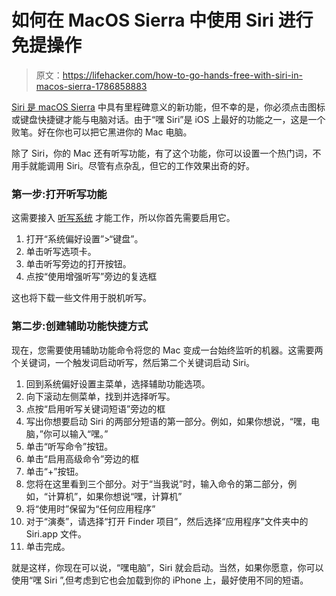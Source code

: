 # 如何在 MacOS Sierra 中使用 Siri 进行免提操作

> 原文：<https://lifehacker.com/how-to-go-hands-free-with-siri-in-macos-sierra-1786858883>

[Siri 是 macOS Sierra](http://lifehacker.com/all-the-new-stuff-in-macos-sierra-1786817117) 中具有里程碑意义的新功能，但不幸的是，你必须点击图标或键盘快捷键才能与电脑对话。由于“嘿 Siri”是 iOS 上最好的功能之一，这是一个败笔。好在你也可以把它黑进你的 Mac 电脑。



除了 Siri，你的 Mac 还有听写功能，有了这个功能，你可以设置一个热门词，不用手就能调用 Siri。尽管有点杂乱，但它的工作效果出奇的好。

### 第一步:打开听写功能

这需要接入 [听写系统](https://lifehacker.com/how-to-talk-to-your-mac-using-dictation-effectively-5928902) 才能工作，所以你首先需要启用它。

1.  打开“系统偏好设置”>“键盘”。
2.  单击听写选项卡。
3.  单击听写旁边的打开按钮。
4.  点按“使用增强听写”旁边的复选框

这也将下载一些文件用于脱机听写。

### 第二步:创建辅助功能快捷方式

现在，您需要使用辅助功能命令将您的 Mac 变成一台始终监听的机器。这需要两个关键词，一个触发词启动听写，然后第二个关键词启动 Siri。

1.  回到系统偏好设置主菜单，选择辅助功能选项。
2.  向下滚动左侧菜单，找到并选择听写。
3.  点按“启用听写关键词短语”旁边的框
4.  写出你想要启动 Siri 的两部分短语的第一部分。例如，如果你想说，“嘿，电脑，”你可以输入“嘿。”
5.  单击“听写命令”按钮。
6.  单击“启用高级命令”旁边的框
7.  单击“+”按钮。
8.  您将在这里看到三个部分。对于“当我说”时，输入命令的第二部分，例如，“计算机”，如果你想说“嘿，计算机”
9.  将“使用时”保留为“任何应用程序”
10.  对于“演奏”，请选择“打开 Finder 项目”，然后选择“应用程序”文件夹中的 Siri.app 文件。
11.  单击完成。

就是这样，你现在可以说，“嘿电脑”，Siri 就会启动。当然，如果你愿意，你可以使用“嘿 Siri ”,但考虑到它也会加载到你的 iPhone 上，最好使用不同的短语。